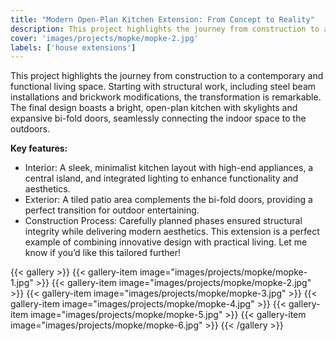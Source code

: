 ```yaml
---
title: "Modern Open-Plan Kitchen Extension: From Concept to Reality"
description: This project highlights the journey from construction to a contemporary and functional living space. Starting with structural work, including steel beam installations and brickwork modifications, the transformation is remarkable. The final design boasts a bright, open-plan kitchen with skylights and expansive bi-fold doors, seamlessly connecting the indoor space to the outdoors.
cover: 'images/projects/mopke/mopke-2.jpg'
labels: ['house extensions']
---
```


This project highlights the journey from construction to a contemporary and functional living space. Starting with structural work, including steel beam installations and brickwork modifications, the transformation is remarkable. The final design boasts a bright, open-plan kitchen with skylights and expansive bi-fold doors, seamlessly connecting the indoor space to the outdoors.

**Key features:**
- Interior: A sleek, minimalist kitchen layout with high-end appliances, a central island, and integrated lighting to enhance functionality and aesthetics.
- Exterior: A tiled patio area complements the bi-fold doors, providing a perfect transition for outdoor entertaining.
- Construction Process: Carefully planned phases ensured structural integrity while delivering modern aesthetics. This extension is a perfect example of combining innovative design with practical living. Let me know if you’d like this tailored further!

{{< gallery >}}
{{< gallery-item image="images/projects/mopke/mopke-1.jpg" >}}
{{< gallery-item image="images/projects/mopke/mopke-2.jpg" >}}
{{< gallery-item image="images/projects/mopke/mopke-3.jpg" >}}
{{< gallery-item image="images/projects/mopke/mopke-4.jpg" >}}
{{< gallery-item image="images/projects/mopke/mopke-5.jpg" >}}
{{< gallery-item image="images/projects/mopke/mopke-6.jpg" >}}
{{< /gallery >}}